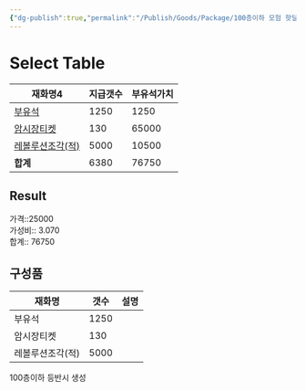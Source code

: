 ```yaml
---
{"dg-publish":true,"permalink":"/Publish/Goods/Package/100층이하 모험 핫딜 2/"}
---
```



# Select Table
<div><table class="dataview table-view-table"><thead class="table-view-thead"><tr class="table-view-tr-header"><th class="table-view-th"><span>재화명</span><span class="dataview small-text">4</span></th><th class="table-view-th"><span>지급갯수</span></th><th class="table-view-th"><span>부유석가치</span></th></tr></thead><tbody class="table-view-tbody"><tr><td><span><a data-tooltip-position="top" aria-label="Publish/Goods/Currencies/부유석.md" data-href="Publish/Goods/Currencies/부유석.md" href="Publish/Goods/Currencies/부유석.md" class="internal-link" target="_blank" rel="noopener nofollow">부유석</a></span></td><td>1250</td><td>1250</td></tr><tr><td><span><a data-tooltip-position="top" aria-label="Publish/Goods/Currencies/암시장티켓.md" data-href="Publish/Goods/Currencies/암시장티켓.md" href="Publish/Goods/Currencies/암시장티켓.md" class="internal-link" target="_blank" rel="noopener nofollow">암시장티켓</a></span></td><td>130</td><td>65000</td></tr><tr><td><span><a data-tooltip-position="top" aria-label="Publish/Goods/Currencies/레볼루션조각(적).md" data-href="Publish/Goods/Currencies/레볼루션조각(적).md" href="Publish/Goods/Currencies/레볼루션조각(적).md" class="internal-link" target="_blank" rel="noopener nofollow">레볼루션조각(적)</a></span></td><td>5000</td><td>10500</td></tr><tr><td><span><strong>합계</strong></span></td><td>6380</td><td>76750</td></tr></tbody></table></div><p><span><h2 data-heading="Result" dir="auto">Result</h2></span></p><span><span>가격::25000 <br></span></span><span><span>가성비:: 3.070 <br></span></span><span><span>합계:: 76750</span></span>

## 구성품
| **재화명** | **갯수** | 설명 |
| ---------- | -------- | ---- |
| 부유석     | 1250      |      |
| 암시장티켓 | 130       |      |
| 레볼루션조각(적)           | 5000         |      |


100층이하 등반시 생성